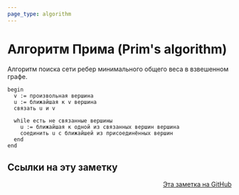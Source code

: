 ```yaml
---
page_type: algorithm
---
```

# Алгоритм Прима (Prim's algorithm)

Алгоритм поиска сети ребер минимального общего веса в взвешенном графе.

```
begin
  v := произвольная вершина
  u := ближайшая к v вершина
  связать u и v

  while есть не связанные вершины
    u := ближайшая к одной из связанных вершин вершина
    соединить u с ближайшей из присоединённых вершин
  end  
end
```


## Ссылки на эту заметку




<p v-pre style="text-align: right">
  <a href="https://github.com/Kverde/algorithms/blob/main/source/20221027001604.md">
  Эта заметка на GitHub
  </a>
</p>
